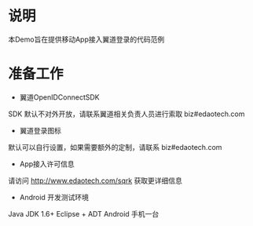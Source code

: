 # 说明

本Demo旨在提供移动App接入翼道登录的代码范例

# 准备工作

* 翼道OpenIDConnectSDK

SDK 默认不对外开放，请联系翼道相关负责人员进行索取 biz#edaotech.com

* 翼道登录图标

默认可以自行设置，如果需要额外的定制，请联系 biz#edaotech.com

* App接入许可信息

请访问 http://www.edaotech.com/sqrk 获取更详细信息

* Android 开发测试环境

Java JDK 1.6+
Eclipse + ADT
Android 手机一台